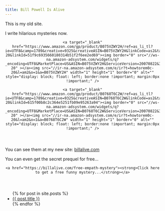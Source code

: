 ```yaml
---
title: Bill Powell Is Alive
---
```


This is my old site.

I write hilarious mysteries now.

<div style="text-align: center; padding-bottom: 25px;">

	<a target="_blank"  href="https://www.amazon.com/gp/product/B075VZWY2H/ref=as_li_tl?ie=UTF8&camp=1789&creative=9325&creativeASIN=B075VZWY2H&linkCode=as2&tag=howtorem0c-20&linkId=51f9c6935660180314b51f2f6ee2ed69"><img border="0" src="//ws-na.amazon-adsystem.com/widgets/q?_encoding=UTF8&MarketPlace=US&ASIN=B075VZWY2H&ServiceVersion=20070822&ID=AsinImage&WS=1&Format=_SL250_&tag=howtorem0c-20" ></a><img src="//ir-na.amazon-adsystem.com/e/ir?t=howtorem0c-20&l=am2&o=1&a=B075VZWY2H" width="1" height="1" border="0" alt="" style="display: block; float: left; border:none !important; margin:0px !important;" />

	<a target="_blank"  href="https://www.amazon.com/gp/product/B0768T6C2W/ref=as_li_tl?ie=UTF8&camp=1789&creative=9325&creativeASIN=B0768T6C2W&linkCode=as2&tag=howtorem0c-20&linkId=615f00b8c2c364e5251fb09e95263a94"><img border="0" src="//ws-na.amazon-adsystem.com/widgets/q?_encoding=UTF8&MarketPlace=US&ASIN=B0768T6C2W&ServiceVersion=20070822&ID=AsinImage&WS=1&Format=_SL250_&tag=howtorem0c-20" ></a><img src="//ir-na.amazon-adsystem.com/e/ir?t=howtorem0c-20&l=am2&o=1&a=B0768T6C2W" width="1" height="1" border="0" alt="" style="display: block; float: left; border:none !important; margin:0px !important;" />

</div>

You can see them at my new site: <a href="https://billalive.com">billalive.com</a>

You can even get the secret prequel for free...

<div style="text-align: center; padding-bottom: 25px;">

	<a href="https://billalive.com/free-empath-mystery"><strong>Click here to get a free funny mystery...</strong></a>

</div>

<ul>
  {% for post in site.posts %}
    <li>
      <a href="{{ post.url }}">{{ post.title }}</a>
    </li>
  {% endfor %}
</ul>
